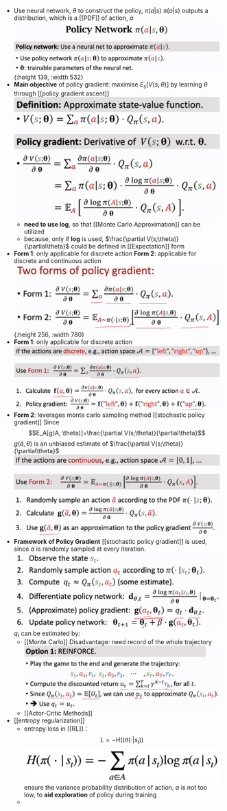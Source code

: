 - Use neural network, $\theta$ to construct the policy, $\pi(a|s)$
  $\pi(a|s)$ outputs a distribution, which is a [[PDF]] of action, $a$ 
  ![image.png](../assets/image_1691832163926_0.png){:height 139, :width 532}
- **Main objective** of policy gradient: 
  maximise $E_s[V(s; \theta)]$ by learning $\theta$ through [[policy gradient ascent]]
  ![image.png](../assets/image_1691871679889_0.png)
	- **need to use log**, so that [[Monte Carlo Approximation]] can be utilized
	- because, only if **log** is used, $\frac{\partial V(s;\theta)}{\partial\theta}$ could be defined in [[Expectation]] form
- **Form 1**: only applicable for discrete action
  **Form 2**: applicable for discrete and continuous action
  ![image.png](../assets/image_1691872512065_0.png){:height 256, :width 780}
- **Form 1**: only applicable for discrete action
  ![image.png](../assets/image_1691872630490_0.png)
- **Form 2**: leverages monte carlo sampling method [[stochastic policy gradient]] 
  Since
  $$E_A[g(A, \theta)]=\frac{\partial V(s;\theta)}{\partial\theta}$$
  $g(\hat{a}, \theta)$ is an unbiased estimate of $\frac{\partial V(s;\theta)}{\partial\theta}$
  ![image.png](../assets/image_1691872753481_0.png)
- **Framework of Policy Gradient**
  [[stochastic policy gradient]] is used, since $a$ is randomly sampled  at every iteration.
  ![image.png](../assets/image_1691874271809_0.png)
  $q_t$ can be estimated by:
	- [[Monte Carlo]]
	  Disadvantage: need record of the whole trajectory
	  ![image.png](../assets/image_1691874785935_0.png)
	- [[Actor-Critic Methods]]
- [[entropy regularization]]
	- entropy loss in [[RL]]：
	  $$L = -H((\pi(\cdot|s_t))$$
	  ![image.png](../assets/image_1695587776199_0.png) 
	  ensure the variance probability distribution of action, $a$ is not too low, to **aid exploration** of policy during training
	-